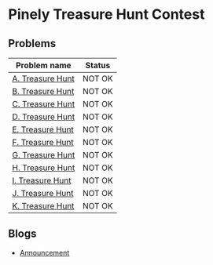 # Pinely Treasure Hunt Contest

## Problems

|Problem name|Status|
|------------|---------|
| [A. Treasure Hunt](problems/A._Treasure_Hunt.md)|NOT OK|
| [B. Treasure Hunt](problems/B._Treasure_Hunt.md)|NOT OK|
| [C. Treasure Hunt](problems/C._Treasure_Hunt.md)|NOT OK|
| [D. Treasure Hunt](problems/D._Treasure_Hunt.md)|NOT OK|
| [E. Treasure Hunt](problems/E._Treasure_Hunt.md)|NOT OK|
| [F. Treasure Hunt](problems/F._Treasure_Hunt.md)|NOT OK|
| [G. Treasure Hunt](problems/G._Treasure_Hunt.md)|NOT OK|
| [H. Treasure Hunt](problems/H._Treasure_Hunt.md)|NOT OK|
| [I. Treasure Hunt](problems/I._Treasure_Hunt.md)|NOT OK|
| [J. Treasure Hunt](problems/J._Treasure_Hunt.md)|NOT OK|
| [K. Treasure Hunt](problems/K._Treasure_Hunt.md)|NOT OK|
## Blogs

- [Announcement](blogs/Announcement.md)
